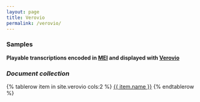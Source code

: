 ```yaml
---
layout: page
title: Verovio
permalink: /verovio/
---
```

### Samples

__Playable transcriptions encoded in [MEI](https://music-encoding.org/) and displayed with [Verovio](https://www.verovio.org/index.xhtml)__

### ***Document collection***


<!-- Verovio document collection -->
<table>
{% tablerow  item in site.verovio cols:2 %}
<a href="{{ site.baseurl }}/verovio/{{ item.shortname }}/">{{ item.name }}</a>
{% endtablerow %}
</table>


<!-- alernate liquid script for generating links -->
<!-- <font size="+1">
<ul>
  {% for item in site.verovio %}
    <li>

      <a href="{{ site.baseurl }}/verovio/{{ item.shortname }}/">{{ item.name }}</a>

    </li>
  {% endfor %}
</ul>
<font size="+1"> -->

